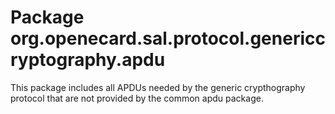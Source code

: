 # Package org.openecard.sal.protocol.genericcryptography.apdu

This package includes all APDUs needed by the generic crypthography protocol that are not
provided by the common apdu package.

